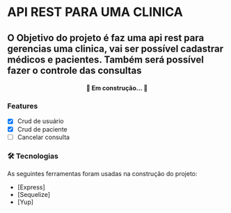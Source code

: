# API REST PARA UMA CLINICA 
## O Objetivo do projeto é faz uma api rest para gerencias uma clinica, vai ser possível cadastrar médicos e pacientes. Também será possível fazer o controle das consultas
<h4 align="center"> 
	🚧  Em construção...  🚧
</h4>

### Features
- [x] Crud de usuário
- [x] Crud de paciente
- [ ] Cancelar consulta

### 🛠 Tecnologias

As seguintes ferramentas foram usadas na construção do projeto:

- [Express]
- [Sequelize]
- [Yup]